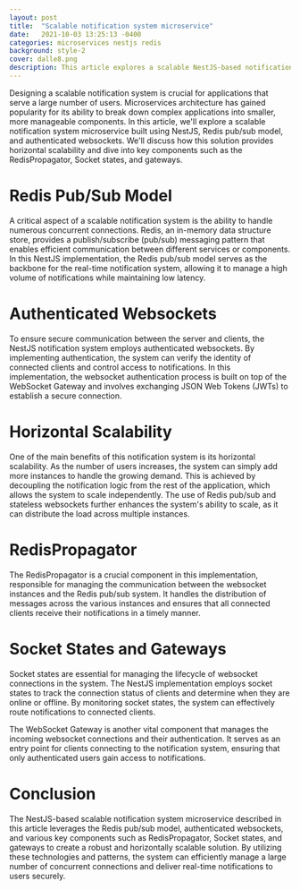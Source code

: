 ```yaml
---
layout: post
title:  "Scalable notification system microservice"
date:   2021-10-03 13:25:13 -0400
categories: microservices nestjs redis
background: style-2
cover: dalle8.png
description: This article explores a scalable NestJS-based notification system microservice utilizing Redis pub/sub and authenticated websockets. It highlights horizontal scalability, key components like RedisPropagator, Socket states, and gateways. This robust solution efficiently manages concurrent connections and delivers real-time notifications securely to users.
---
```

Designing a scalable notification system is crucial for applications that serve a large number of users. Microservices architecture has gained popularity for its ability to break down complex applications into smaller, more manageable components. In this article, we'll explore a scalable notification system microservice built using NestJS, Redis pub/sub model, and authenticated websockets. We'll discuss how this solution provides horizontal scalability and dive into key components such as the RedisPropagator, Socket states, and gateways.

<h1>Redis Pub/Sub Model</h1>
A critical aspect of a scalable notification system is the ability to handle numerous concurrent connections. Redis, an in-memory data structure store, provides a publish/subscribe (pub/sub) messaging pattern that enables efficient communication between different services or components. In this NestJS implementation, the Redis pub/sub model serves as the backbone for the real-time notification system, allowing it to manage a high volume of notifications while maintaining low latency.

<h1>Authenticated Websockets</h1>
To ensure secure communication between the server and clients, the NestJS notification system employs authenticated websockets. By implementing authentication, the system can verify the identity of connected clients and control access to notifications. In this implementation, the websocket authentication process is built on top of the WebSocket Gateway and involves exchanging JSON Web Tokens (JWTs) to establish a secure connection.

<h1>Horizontal Scalability</h1>
One of the main benefits of this notification system is its horizontal scalability. As the number of users increases, the system can simply add more instances to handle the growing demand. This is achieved by decoupling the notification logic from the rest of the application, which allows the system to scale independently. The use of Redis pub/sub and stateless websockets further enhances the system's ability to scale, as it can distribute the load across multiple instances.

<h1>RedisPropagator</h1>
The RedisPropagator is a crucial component in this implementation, responsible for managing the communication between the websocket instances and the Redis pub/sub system. It handles the distribution of messages across the various instances and ensures that all connected clients receive their notifications in a timely manner.

<h1>Socket States and Gateways</h1>
Socket states are essential for managing the lifecycle of websocket connections in the system. The NestJS implementation employs socket states to track the connection status of clients and determine when they are online or offline. By monitoring socket states, the system can effectively route notifications to connected clients.

The WebSocket Gateway is another vital component that manages the incoming websocket connections and their authentication. It serves as an entry point for clients connecting to the notification system, ensuring that only authenticated users gain access to notifications.

<h1>Conclusion</h1>
The NestJS-based scalable notification system microservice described in this article leverages the Redis pub/sub model, authenticated websockets, and various key components such as RedisPropagator, Socket states, and gateways to create a robust and horizontally scalable solution. By utilizing these technologies and patterns, the system can efficiently manage a large number of concurrent connections and deliver real-time notifications to users securely.
